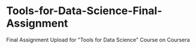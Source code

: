 # Tools-for-Data-Science-Final-Assignment
Final Assignment Upload for "Tools for Data Science" Course on Coursera
